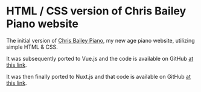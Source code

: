# HTML / CSS version of Chris Bailey Piano website
The initial version of [Chris Bailey Piano](chrisbaileypiano.com), my new age piano website, utilizing simple HTML & CSS.

It was subsequently ported to Vue.js and the code is available on GitHub [at this link](https://github.com/chris-bailey/cbpiano-website-vue).

It was then finally ported to Nuxt.js and that code is available on GitHub [at this link](https://github.com/chris-bailey/cbpiano-website-nuxt).
